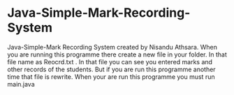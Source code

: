 # Java-Simple-Mark-Recording-System
Java-Simple-Mark Recording System created by Nisandu Athsara. When you are running this programme there create a new file in your folder. In that file name as Reocrd.txt . In that file you can see you entered marks and other records of the students. But if you are run this programme another time that file is rewrite. 
When your are run this programme you must run main.java
